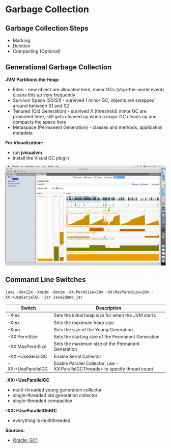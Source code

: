 # Garbage Collection

## Garbage Collection Steps
* Marking
* Deletion
* Compacting (Optional)

## Generational Garbage Collection

**JVM Partitions the Heap:**
* Eden - new object are allocated here, minor GCs (stop-the-world event) cleans this up very frequently
* Survivor Space (S0/S1) - survived 1 minor GC, objects are swapped around between S1 and S2
* Tenured (Old Generation) -  survived X (threshold) minor GC are promoted here, still gets cleaned up when a major GC cleans up and compacts the space here
* Metaspace (Permanent Generation) - classes and methods, application metadata

**For Visualization:**
* run **jvisualvm**
* install the Visual GC plugin

![Visual VM](/Images/VisualVM.png)

## Command Line Switches
```
java -Xmx12m -Xms3m -Xmn1m -XX:PermSize=20m -XX:MaxPermSize=20m -XX:+UseSerialGC -jar Java2demo.jar
```
Switch            | Description
----------------- | ------------
-Xms              | Sets the initial heap size for when the JVM starts
-Xmx              | Sets the maximum heap size
-Xmn              | Sets the size of the Young Generation
-XX:PermSize      | Sets the starting size of the Permanent Generation
-XX:MaxPermSize   | Sets the maximum size of the Permanent Generation
-XX:+UseSerialGC  | Enable Serial Collector
-XX:+UseParallelGC| Enable Parallel Collector, use -XX:ParallelGCThreads=<desired number> to specify thread count

**-XX:+UseParallelGC**
* multi-threaded young generation collector
* single-threaded old generation collector
* single-threaded compaction

**-XX:+UseParallelOldGC**
* everything is multithreaded

**Sources:**
* [Oracle: GC1](http://www.oracle.com/webfolder/technetwork/tutorials/obe/java/gc01/index.html)
